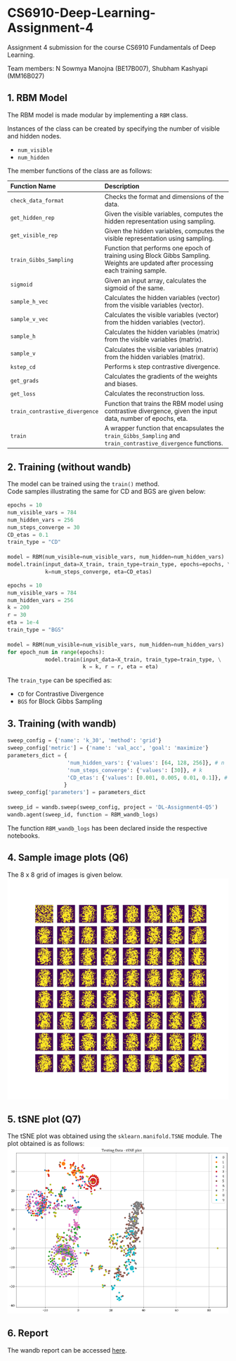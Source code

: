 # CS6910-Deep-Learning-Assignment-4
Assignment 4 submission for the course CS6910 Fundamentals of Deep Learning.

Team members: N Sowmya Manojna (BE17B007), Shubham Kashyapi (MM16B027)

## 1. RBM Model
The RBM model is made modular by implementing a `RBM` class.  

Instances of the class can be created by specifying the number of visible and hidden nodes.  

- `num_visible`
- `num_hidden`

The member functions of the class are as follows:

| Function Name | Description | 
|:--------------|:------------|
| `check_data_format` | Checks the format and dimensions of the data. |
| `get_hidden_rep` | Given the visible variables, computes the hidden representation using sampling. |
| `get_visible_rep` | Given the hidden variables, computes the visible representation using sampling. |
| `train_Gibbs_Sampling` | Function that performs one epoch of training using Block Gibbs Sampling. Weights are updated after processing each training sample. |
| `sigmoid` | Given an input array, calculates the sigmoid of the same. |
| `sample_h_vec` | Calculates the hidden variables (vector) from the visible variables (vector). |
| `sample_v_vec` | Calculates the visible variables (vector) from the hidden variables (vector). |
| `sample_h` | Calculates the hidden variables (matrix) from the visible variables (matrix). |
| `sample_v` | Calculates the visible variables (matrix) from the hidden variables (matrix). |
| `kstep_cd` | Performs `k` step contrastive divergence. |
| `get_grads` | Calculates the gradients of the weights and biases. |
| `get_loss` | Calculates the reconstruction loss. |
| `train_contrastive_divergence` | Function that trains the RBM model using contrastive divergence, given the input data, number of epochs, eta. |
| `train` | A wrapper function that encapsulates the `train_Gibbs_Sampling` and `train_contrastive_divergence` functions. |

## 2. Training (without wandb)
The model can be trained using the `train()` method.  
Code samples illustrating the same for CD and BGS are given below:

```python
epochs = 10
num_visible_vars = 784
num_hidden_vars = 256
num_steps_converge = 30
CD_etas = 0.1
train_type = "CD"

model = RBM(num_visible=num_visible_vars, num_hidden=num_hidden_vars)
model.train(input_data=X_train, train_type=train_type, epochs=epochs, \
            k=num_steps_converge, eta=CD_etas)
```

```python
epochs = 10
num_visible_vars = 784
num_hidden_vars = 256
k = 200
r = 30
eta = 1e-4
train_type = "BGS"

model = RBM(num_visible=num_visible_vars, num_hidden=num_hidden_vars)
for epoch_num in range(epochs):
            model.train(input_data=X_train, train_type=train_type, \
                        k = k, r = r, eta = eta)
```

The `train_type` can be specified as:

- `CD` for Contrastive Divergence
- `BGS` for Block Gibbs Sampling

## 3. Training (with wandb)
```python
sweep_config = {'name': 'k_30', 'method': 'grid'}
sweep_config['metric'] = {'name': 'val_acc', 'goal': 'maximize'}
parameters_dict = {
                   'num_hidden_vars': {'values': [64, 128, 256]}, # n
                   'num_steps_converge': {'values': [30]}, # k
                   'CD_etas': {'values': [0.001, 0.005, 0.01, 0.1]}, # eta
                  }
sweep_config['parameters'] = parameters_dict

sweep_id = wandb.sweep(sweep_config, project = 'DL-Assignment4-Q5')
wandb.agent(sweep_id, function = RBM_wandb_logs)
```

The function `RBM_wandb_logs` has been declared inside the respective notebooks.

## 4. Sample image plots (Q6)
The 8 x 8 grid of images is given below.
![](images/Visualized_samples_Gibbs_chain.png)

## 5. tSNE plot (Q7)
The tSNE plot was obtained using the `sklearn.manifold.TSNE` module. The plot obtained is as follows:
![](images/tsne.png)

## 6. Report
The wandb report can be accessed [here](https://wandb.ai/cs6910-team/assignment-4/reports/CS6910-Assignment-4--Vmlldzo3MTYyMzU).
